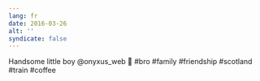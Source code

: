 ```yaml
---
lang: fr
date: 2016-03-26
alt: ''
syndicate: false
---
```


Handsome little boy @onyxus_web 👦 #bro #family #friendship #scotland #train #coffee
